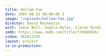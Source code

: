 ```yaml
---
title: Hallam Foe
date: 2007-08-31 00:00:00 Z
image: "/uploads/hallam-foe.jpg"
director: David Mackenzie
with: Jamie Bell, Sophia Myles, Ciarán Hinds
imdb: https://www.imdb.com/title/tt0466816/
video: 281612335
layout: project
is-in-production: 
---
```


